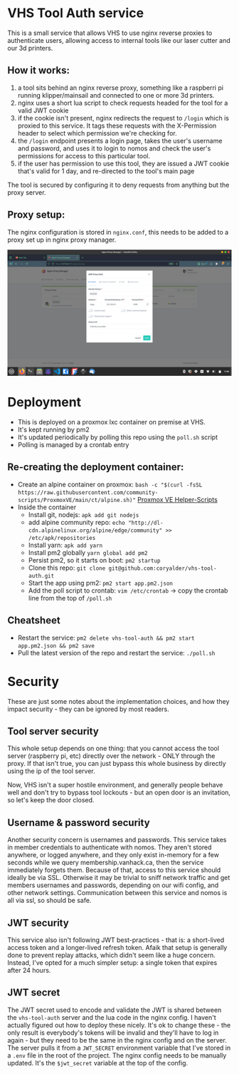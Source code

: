 # VHS Tool Auth service

This is a small service that allows VHS to use nginx reverse proxies to authenticate users, allowing access to internal tools like our laser cutter and our 3d printers.

## How it works:

1. a tool sits behind an nginx reverse proxy, something like a raspberri pi running klipper/mainsail and connected to one or more 3d printers.
2. nginx uses a short lua script to check requests headed for the tool for a valid JWT cookie
3. if the cookie isn't present, nginx redirects the request to `/login` which is proxied to this service. It tags these requests with the X-Permission header to select which permission we're checking for.
4. the `/login` endpoint presents a login page, takes the user's username and password, and uses it to login to nomos and check the user's permissions for access to this particular tool.
5. if the user has permission to use this tool, they are issued a JWT cookie that's valid for 1 day, and re-directed to the tool's main page

The tool is secured by configuring it to deny requests from anything but the proxy server.

## Proxy setup:

The nginx configuration is stored in `nginx.conf`, this needs to be added to a proxy set up in nginx proxy manager.

![A screenshot of the setup in NPM](images/nginx_proxy_manager_setup.png "NPM setup screenshot")

# Deployment

- This is deployed on a proxmox lxc container on premise at VHS.
- It's kept running by pm2
- It's updated periodically by polling this repo using the `poll.sh` script
- Polling is managed by a crontab entry

## Re-creating the deployment container:

- Create an alpine container on proxmox: `bash -c "$(curl -fsSL https://raw.githubusercontent.com/community-scripts/ProxmoxVE/main/ct/alpine.sh)"` [Proxmox VE Helper-Scripts](https://community-scripts.github.io/ProxmoxVE/scripts?id=alpine&category=Operating+Systems)
- Inside the container
    - Install git, nodejs: `apk add git nodejs`
    - add alpine community repo: `echo "http://dl-cdn.alpinelinux.org/alpine/edge/community" >> /etc/apk/repositories`
    - Install yarn: `apk add yarn`
    - Install pm2 globally `yarn global add pm2`
    - Persist pm2, so it starts on boot: `pm2 startup`
    - Clone this repo: `git clone git@github.com:coryalder/vhs-tool-auth.git`
    - Start the app using pm2: `pm2 start app.pm2.json`
    - Add the poll script to crontab: `vim /etc/crontab` -> copy the crontab line from the top of `/poll.sh` 

## Cheatsheet

- Restart the service: `pm2 delete vhs-tool-auth && pm2 start app.pm2.json && pm2 save`
- Pull the latest version of the repo and restart the service: `./poll.sh`

# Security

These are just some notes about the implementation choices, and how they impact security - they can be ignored by most readers. 

## Tool server security

This whole setup depends on one thing: that you cannot access the tool server (raspberry pi, etc) directly over the network - ONLY through the proxy. If that isn't true, you can just bypass this whole business by directly using the ip of the tool server.

Now, VHS isn't a super hostile environment, and generally people behave well and don't try to bypass tool lockouts - but an open door is an invitation, so let's keep the door closed.

## Username & password security

Another security concern is usernames and passwords. This service takes in member credentials to authenticate with nomos. They aren't stored anywhere, or logged anywhere, and they only exist in-memory for a few seconds while we query membership.vanhack.ca, then the service immediately forgets them. Because of that, access to this service should ideally be via SSL. Otherwise it may be trivial to sniff network traffic and get members usernames and passwords, depending on our wifi config, and other network settings. Communication between this service and nomos is all via ssl, so should be safe.

## JWT security

This service also isn't following JWT best-practices - that is: a short-lived access token and a longer-lived refresh token. Afaik that setup is generally done to prevent replay attacks, which didn't seem like a huge concern. Instead, I've opted for a much simpler setup: a single token that expires after 24 hours.

## JWT secret

The JWT secret used to encode and validate the JWT is shared between the `vhs-tool-auth` server and the lua code in the nginx config. I haven't actually figured out how to deploy these nicely. It's ok to change these - the only result is everybody's tokens will be invalid and they'll have to log in again - but they need to be the same in the nginx config and on the server. The server pulls it from a `JWT_SECRET` environment variable that I've stored in a `.env` file in the root of the project. The nginx config needs to be manually updated. It's the `$jwt_secret` variable at the top of the config.

